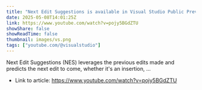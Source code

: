 ```yaml
---
title: "Next Edit Suggestions is available in Visual Studio Public Preview"
date: 2025-05-08T14:01:25Z
link: https://www.youtube.com/watch?v=pojy5BGdZTU
showShare: false
showReadTime: false
thumbnail: images/vs.png
tags: ["youtube.com/@visualstudio"]
---
```

Next Edit Suggestions (NES) leverages the previous edits made and predicts the next edit to come, whether it's an insertion, ...

- Link to article: https://www.youtube.com/watch?v=pojy5BGdZTU